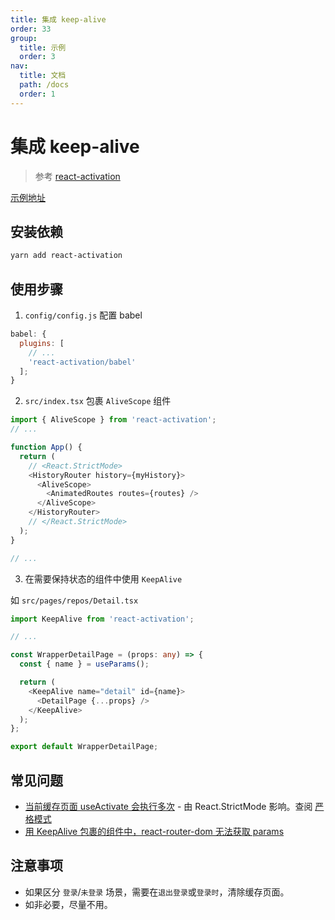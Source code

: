 ```yaml
---
title: 集成 keep-alive
order: 33
group:
  title: 示例
  order: 3
nav:
  title: 文档
  path: /docs
  order: 1
---
```


# 集成 keep-alive

> 参考 [react-activation]

[示例地址](https://github.com/doly-dev/cra-template-doly-examples/tree/main/examples/keep-alive)

## 安装依赖

```bash
yarn add react-activation
```

## 使用步骤

1. `config/config.js` 配置 babel

```javascript
babel: {
  plugins: [
    // ...
    'react-activation/babel'
  ];
}
```

2. `src/index.tsx` 包裹 `AliveScope` 组件

```typescript
import { AliveScope } from 'react-activation';
// ...

function App() {
  return (
    // <React.StrictMode>
    <HistoryRouter history={myHistory}>
      <AliveScope>
        <AnimatedRoutes routes={routes} />
      </AliveScope>
    </HistoryRouter>
    // </React.StrictMode>
  );
}

// ...
```

3. 在需要保持状态的组件中使用 `KeepAlive`

如 `src/pages/repos/Detail.tsx`

```typescript
import KeepAlive from 'react-activation';

// ...

const WrapperDetailPage = (props: any) => {
  const { name } = useParams();

  return (
    <KeepAlive name="detail" id={name}>
      <DetailPage {...props} />
    </KeepAlive>
  );
};

export default WrapperDetailPage;
```

## 常见问题

- [当前缓存页面 useActivate 会执行多次](https://github.com/CJY0208/react-activation/issues/111) - 由 React.StrictMode 影响。查阅 [严格模式](https://zh-hans.reactjs.org/docs/strict-mode.html)
- [用 KeepAlive 包裹的组件中，react-router-dom 无法获取 params](https://github.com/CJY0208/react-activation/issues/43)

## 注意事项

- 如果区分 `登录`/`未登录` 场景，需要在`退出登录`或`登录时`，清除缓存页面。
- 如非必要，尽量不用。

[react-activation]: https://www.npmjs.com/package/react-activation
